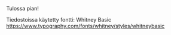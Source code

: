Tulossa pian!

Tiedostoissa käytetty fontti: Whitney Basic
https://www.typography.com/fonts/whitney/styles/whitneybasic
